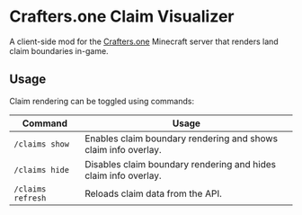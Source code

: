 # Crafters.one Claim Visualizer
A client-side mod for the [Crafters.one](https://crafters.one/) Minecraft server that renders land claim boundaries in-game.

## Usage
Claim rendering can be toggled using commands:

| Command                      | Usage                                                           |
|------------------------------|-----------------------------------------------------------------|
| <code>/claims show</code>    | Enables claim boundary rendering and shows claim info overlay.  |
| <code>/claims hide</code>    | Disables claim boundary rendering and hides claim info overlay. |
| <code>/claims refresh</code> | Reloads claim data from the API.                                |
